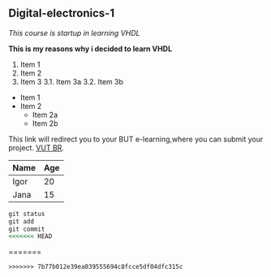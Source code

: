 ## Digital-electronics-1

*This course is startup in learning VHDL*

**This is my reasons why i decided to learn VHDL**

1. Item 1
2. Item 2
3. Item 3
   3.1. Item 3a
   3.2. Item 3b
   
* Item 1
* Item 2
  * Item 2a
  * Item 2b
  
   
This link will redirect you to your BUT e-learning,where you can submit your project. [VUT BR](vutbr.cz).

Name         |    Age
------------ | -------------
Igor         | 20
Jana         | 15

```vhdl
git status
git add
git commit
<<<<<<< HEAD
```
=======
```
>>>>>>> 7b77b012e39ea039555694c8fcce5df04dfc315c
